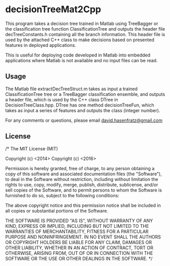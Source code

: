 decisionTreeMat2Cpp
====================

This program takes a decision tree trained in Matlab using TreeBagger or the classification tree function ClassificationTree and outputs the header file decTreeConstants.h containing all the branch information. This header file is used by the attached C++ class to make decisions based on presented features in deployed applications.

This is useful for deploying code developed in Matlab into embedded applications where Matlab is not available and no input files can be read.

Usage
-----
The Matlab file extractDecTreeStruct.m takes as input a trained ClassificationTree tree or a TreeBagger classification ensemble, and outputs a header file, which is used by the C++ class DTree in DecisionTreeClass.hpp. DTree has one method decisionTreeFun, which takes as input a series of features and outputs the class (integer number).

For any comments or questions, please email david.hasenfratz@gmail.com

License
-------

/*
The MIT License (MIT)

Copyright (c) <2014> <Paul Kendrick>
Copyright (c) <2016> <David Hasenfratz>

Permission is hereby granted, free of charge, to any person obtaining a copy
of this software and associated documentation files (the "Software"), to deal
in the Software without restriction, including without limitation the rights
to use, copy, modify, merge, publish, distribute, sublicense, and/or sell
copies of the Software, and to permit persons to whom the Software is
furnished to do so, subject to the following conditions:

The above copyright notice and this permission notice shall be included in
all copies or substantial portions of the Software.

THE SOFTWARE IS PROVIDED "AS IS", WITHOUT WARRANTY OF ANY KIND, EXPRESS OR
IMPLIED, INCLUDING BUT NOT LIMITED TO THE WARRANTIES OF MERCHANTABILITY,
FITNESS FOR A PARTICULAR PURPOSE AND NONINFRINGEMENT. IN NO EVENT SHALL THE
AUTHORS OR COPYRIGHT HOLDERS BE LIABLE FOR ANY CLAIM, DAMAGES OR OTHER
LIABILITY, WHETHER IN AN ACTION OF CONTRACT, TORT OR OTHERWISE, ARISING FROM,
OUT OF OR IN CONNECTION WITH THE SOFTWARE OR THE USE OR OTHER DEALINGS IN
THE SOFTWARE.
*/
